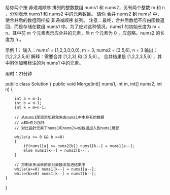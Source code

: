 给你两个按 非递减顺序 排列的整数数组 nums1 和 nums2，另有两个整数 m 和 n ，分别表示 nums1 和 nums2 中的元素数目。
请你 合并 nums2 到 nums1 中，使合并后的数组同样按 非递减顺序 排列。
注意：最终，合并后数组不应由函数返回，而是存储在数组 nums1 中。为了应对这种情况，nums1 的初始长度为 m + n，其中前 m 个元素表示应合并的元素，后 n 个元素为 0 ，应忽略。nums2 的长度为 n 。


示例 1：
输入：nums1 = [1,2,3,0,0,0], m = 3, nums2 = [2,5,6], n = 3
输出：[1,2,2,3,5,6]
解释：需要合并 [1,2,3] 和 [2,5,6] 。
合并结果是 [1,2,2,3,5,6] ，其中斜体加粗标注的为 nums1 中的元素。

用时：21分钟


public class Solution {
    public void Merge(int[] nums1, int m, int[] nums2, int n) {

        int a = m-1;
        int b = n-1;
        int k = m+n-1;

        // 从nums1尾部添加避免失去nums1中本身有的数据
        // a和b作为指针
        // 对比指针元素下nums1和nums2中的数据加入到nums1尾部
        
        while(a >= 0 && b >=0)
        {
            if(nums1[a] >= nums2[b]) nums1[k--] = nums1[a--];
            else nums1[k--] = nums2[b--];
        }

        // 将剩余多出来的部分直接添加进结果中
        while(a>=0) nums1[k--] = nums1[a--];
        while(b>=0) nums1[k--] = nums2[b--];
    }
}
